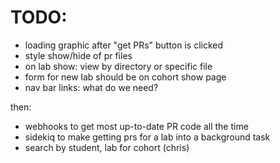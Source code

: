 
# TODO:



* loading graphic after "get PRs" button is clicked
* style show/hide of pr files
* on lab show: view by directory or specific file
* form for new lab should be on cohort show page
* nav bar links: what do we need?



then:
  * webhooks to get most up-to-date PR code all the time 
  * sidekiq to make getting prs for a lab into a background task
  * search by student, lab for cohort (chris)
